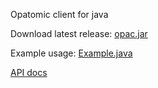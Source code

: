 Opatomic client for java

Download latest release: [opac.jar](https://github.com/opatomic/opac-java/raw/master/build/opac.jar)

Example usage: [Example.java](https://github.com/opatomic/opac-java/blob/master/test/Example.java)

[API docs](https://opatomic.github.io/opac-java/)

